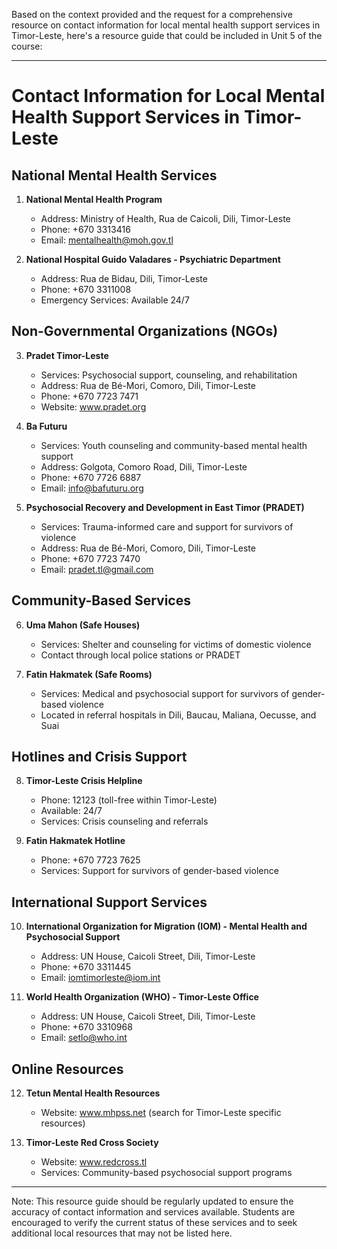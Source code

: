 Based on the context provided and the request for a comprehensive resource on contact information for local mental health support services in Timor-Leste, here's a resource guide that could be included in Unit 5 of the course:

---

# Contact Information for Local Mental Health Support Services in Timor-Leste

## National Mental Health Services

1. **National Mental Health Program**
   - Address: Ministry of Health, Rua de Caicoli, Dili, Timor-Leste
   - Phone: +670 3313416
   - Email: mentalhealth@moh.gov.tl

2. **National Hospital Guido Valadares - Psychiatric Department**
   - Address: Rua de Bidau, Dili, Timor-Leste
   - Phone: +670 3311008
   - Emergency Services: Available 24/7

## Non-Governmental Organizations (NGOs)

3. **Pradet Timor-Leste**
   - Services: Psychosocial support, counseling, and rehabilitation
   - Address: Rua de Bé-Mori, Comoro, Dili, Timor-Leste
   - Phone: +670 7723 7471
   - Website: www.pradet.org

4. **Ba Futuru**
   - Services: Youth counseling and community-based mental health support
   - Address: Golgota, Comoro Road, Dili, Timor-Leste
   - Phone: +670 7726 6887
   - Email: info@bafuturu.org

5. **Psychosocial Recovery and Development in East Timor (PRADET)**
   - Services: Trauma-informed care and support for survivors of violence
   - Address: Rua de Bé-Mori, Comoro, Dili, Timor-Leste
   - Phone: +670 7723 7470
   - Email: pradet.tl@gmail.com

## Community-Based Services

6. **Uma Mahon (Safe Houses)**
   - Services: Shelter and counseling for victims of domestic violence
   - Contact through local police stations or PRADET

7. **Fatin Hakmatek (Safe Rooms)**
   - Services: Medical and psychosocial support for survivors of gender-based violence
   - Located in referral hospitals in Dili, Baucau, Maliana, Oecusse, and Suai

## Hotlines and Crisis Support

8. **Timor-Leste Crisis Helpline**
   - Phone: 12123 (toll-free within Timor-Leste)
   - Available: 24/7
   - Services: Crisis counseling and referrals

9. **Fatin Hakmatek Hotline**
   - Phone: +670 7723 7625
   - Services: Support for survivors of gender-based violence

## International Support Services

10. **International Organization for Migration (IOM) - Mental Health and Psychosocial Support**
    - Address: UN House, Caicoli Street, Dili, Timor-Leste
    - Phone: +670 3311445
    - Email: iomtimorleste@iom.int

11. **World Health Organization (WHO) - Timor-Leste Office**
    - Address: UN House, Caicoli Street, Dili, Timor-Leste
    - Phone: +670 3310968
    - Email: setlo@who.int

## Online Resources

12. **Tetun Mental Health Resources**
    - Website: www.mhpss.net (search for Timor-Leste specific resources)

13. **Timor-Leste Red Cross Society**
    - Website: www.redcross.tl
    - Services: Community-based psychosocial support programs

---

Note: This resource guide should be regularly updated to ensure the accuracy of contact information and services available. Students are encouraged to verify the current status of these services and to seek additional local resources that may not be listed here.